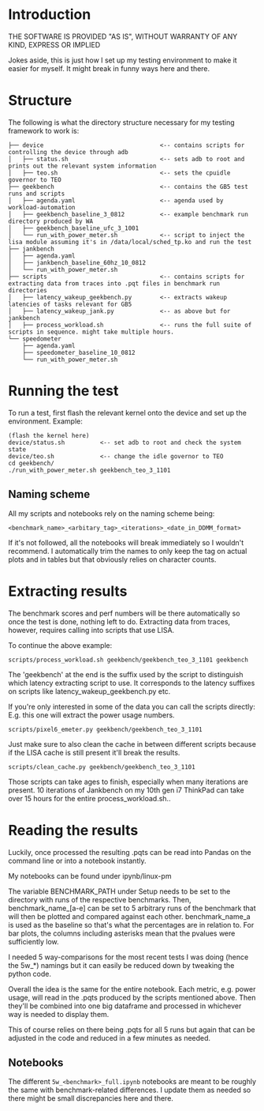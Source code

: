 # Introduction

THE SOFTWARE IS PROVIDED "AS IS", WITHOUT WARRANTY OF ANY KIND, EXPRESS OR IMPLIED

Jokes aside, this is just how I set up my testing environment to make it easier for myself. It might break in funny ways here and there.

# Structure

The following is what the directory structure necessary for my testing framework to work is:

```
├── device                                 <-- contains scripts for controlling the device through adb
│   ├── status.sh                          <-- sets adb to root and prints out the relevant system information
│   ├── teo.sh                             <-- sets the cpuidle governor to TEO
├── geekbench                              <-- contains the GB5 test runs and scripts
│   ├── agenda.yaml                        <-- agenda used by workload-automation
│   ├── geekbench_baseline_3_0812          <-- example benchmark run directory produced by WA
│   ├── geekbench_baseline_ufc_3_1001
│   └── run_with_power_meter.sh            <-- script to inject the lisa module assuming it's in /data/local/sched_tp.ko and run the test
├── jankbench
│   ├── agenda.yaml
│   ├── jankbench_baseline_60hz_10_0812
│   └── run_with_power_meter.sh
├── scripts                                <-- contains scripts for extracting data from traces into .pqt files in benchmark run directories
│   ├── latency_wakeup_geekbench.py        <-- extracts wakeup latencies of tasks relevant for GB5
│   ├── latency_wakeup_jank.py             <-- as above but for jankbench
│   ├── process_workload.sh                <-- runs the full suite of scripts in sequence. might take multiple hours.
└── speedometer
    ├── agenda.yaml
    ├── speedometer_baseline_10_0812
    └── run_with_power_meter.sh
```

# Running the test

To run a test, first flash the relevant kernel onto the device and set up the environment. Example:

```
(flash the kernel here)
device/status.sh          <-- set adb to root and check the system state
device/teo.sh             <-- change the idle governor to TEO
cd geekbench/
./run_with_power_meter.sh geekbench_teo_3_1101
```

## Naming scheme

All my scripts and notebooks rely on the naming scheme being:

`<benchmark_name>_<arbitary_tag>_<iterations>_<date_in_DDMM_format>`

If it's not followed, all the notebooks will break immediately so I wouldn't recommend.
I automatically trim the names to only keep the tag on actual plots and in tables but that obviously relies on character counts.

# Extracting results

The benchmark scores and perf numbers will be there automatically so once the test is done, nothing left to do.
Extracting data from traces, however, requires calling into scripts that use LISA.

To continue the above example:

`scripts/process_workload.sh geekbench/geekbench_teo_3_1101 geekbench`

The 'geekbench' at the end is the suffix used by the script to distinguish which latency extracting script to use.
It corresponds to the latency suffixes on scripts like latency_wakeup_geekbench.py etc.

If you're only interested in some of the data you can call the scripts directly:
E.g. this one will extract the power usage numbers.

`scripts/pixel6_emeter.py geekbench/geekbench_teo_3_1101`

Just make sure to also clean the cache in between different scripts because if the LISA cache is still present it'll break the results.

`scripts/clean_cache.py geekbench/geekbench_teo_3_1101`

Those scripts can take ages to finish, especially when many iterations are present.
10 iterations of Jankbench on my 10th gen i7 ThinkPad can take over 15 hours for the entire process_workload.sh..

# Reading the results

Luckily, once processed the resulting .pqts can be read into Pandas on the command line or into a notebook instantly.

My notebooks can be found under ipynb/linux-pm

The variable BENCHMARK_PATH under Setup needs to be set to the directory with runs of the respective benchmarks.
Then, benchmark_name_[a-e] can be set to 5 arbitrary runs of the benchmark that will then be plotted and compared against each other.
benchmark_name_a is used as the baseline so that's what the percentages are in relation to.
For bar plots, the columns including asterisks mean that the pvalues were sufficiently low.

I needed 5 way-comparisons for the most recent tests I was doing (hence the 5w_*) namings but it can easily be reduced down by tweaking the python code.

Overall the idea is the same for the entire notebook. Each metric, e.g. power usage, will read in the .pqts produced by the scripts mentioned above.
Then they'll be combined into one big dataframe and processed in whichever way is needed to display them.

This of course relies on there being .pqts for all 5 runs but again that can be adjusted in the code and reduced in a few minutes as needed.

## Notebooks

The different `5w_<benchmark>_full.ipynb` notebooks are meant to be roughly the same with benchmark-related differences.
I update them as needed so there might be small discrepancies here and there.
